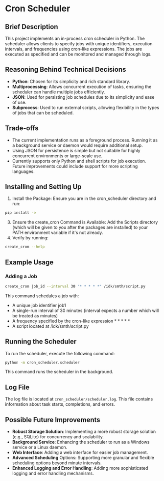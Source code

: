 # Cron Scheduler
## Brief Description
This project implements an in-process cron scheduler in Python. The scheduler allows clients to specify jobs with unique identifiers, execution intervals, and frequencies using cron-like expressions. The jobs are executed as specified and can be monitored and managed through logs.
## Reasoning Behind Technical Decisions
* **Python**: Chosen for its simplicity and rich standard library.
* **Multiprocessing**: Allows concurrent execution of tasks, ensuring the scheduler can handle multiple jobs efficiently.
* **JSON**: Used for persisting job schedules due to its simplicity and ease of use.
* **Subprocess**: Used to run external scripts, allowing flexibility in the types of jobs that can be scheduled.
## Trade-offs
* The current implementation runs as a foreground process. Running it as a background service or daemon would require additional setup.
* Using JSON for persistence is simple but not suitable for highly concurrent environments or large-scale use.
* Currently supports only Python and shell scripts for job execution. Future improvements could include support for more scripting languages.

## Installing and Setting Up
1. Install the Package: Ensure you are in the cron_scheduler directory and run:
```sh
pip install -e
```
3. Ensure the create_cron Command is Available:
Add the Scripts directory (which will be given to you after the packages are installed) to your PATH environment variable if it's not already.
4. Verify by running:
```sh
create_cron --help
```

## Example Usage
### Adding a Job
```sh
create_cron job_id --interval 30 "* * * * *" /idk/smth/script.py
```

This command schedules a job with:
* A unique job identifier job1
* A single-run interval of 30 minutes (interval expects a number which will be treated as minutes)
* A frequency specified by the cron-like expression * * * * *
* A script located at /idk/smth/script.py

## Running the Scheduler
To run the scheduler, execute the following command:
```sh
python -m cron_scheduler.scheduler
```
This command runs the scheduler in the background.

## Log File
The log file is located at `cron_scheduler/scheduler.log`. This file contains information about task starts, completions, and errors.

## Possible Future Improvements
* **Robust Storage Solution**: Implementing a more robust storage solution (e.g., SQLite) for concurrency and scalability.
* **Background Service**: Enhancing the scheduler to run as a Windows service or a Linux daemon.
* **Web Interface**: Adding a web interface for easier job management.
* **Advanced Scheduling** Options: Supporting more granular and flexible scheduling options beyond minute intervals.
* **Enhanced Logging and Error Handling**: Adding more sophisticated logging and error handling mechanisms.

